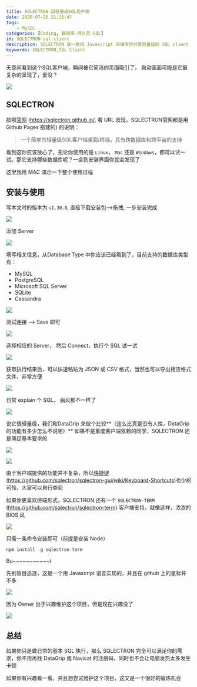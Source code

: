 ```yaml
---
title: SQLECTRON-超轻量级SQL客户端
date: 2020-07-26 21:36:47
tags:
    - MySQL
categories: [Coding, 数据库-持久层-SQL]
id: SQLECTRON-sql-client
description: SQLECTRON 是一款用 Javascript 来编写的非常轻量级的 SQL client
keywords: SQLECTRON,SQL Client
---
```


无意间看到这个SQL客户端，瞬间被它简洁的页面吸引了， 启动画面可能是它最复杂的呈现了，爱没？

<fancybox>![](https://rgyb.sunluomeng.top/2020-07-22at10.58.56.gif)</fancybox>



## SQLECTRON

按照[官网](https://sqlectron.github.io/) (https://sqlectron.github.io/,  看 URL 发现，SQLECTRON官网都是用 Github Pages 搭建的) 的说明：

> 一个简单的轻量级SQL客户端桌面/终端，具有跨数据库和跨平台的支持

看到这你应该放心了，无论你使用的是  `Linux`， `Mac` 还是 `Windows`，都可以试一试。那它支持哪些数据库呢？一会到安装界面你就会发现了



这里我用 MAC 演示一下整个使用过程



## 安装与使用

写本文时的版本为 `v1.30.0`, 直接下载安装包——>拖拽, 一步安装完成

<fancybox>![](https://rgyb.sunluomeng.top/20200722103040.png)</fancybox>



添加 Server

<fancybox>![](https://rgyb.sunluomeng.top/2020-07-22at11.23.19.gif)</fancybox>



填写相关信息，从Database Type 中你应该已经看到了，目前支持的数据库类型有：

- MySQL
- PostgreSQL
- Microsoft SQL Server
- SQLite
- Cassandra



<fancybox>![](https://rgyb.sunluomeng.top/20200722104013.png)</fancybox>

测试连接 ——> Save 即可

<fancybox>![](https://rgyb.sunluomeng.top/20200722104034.png)</fancybox>



选择相应的 Server， 然后 Connect，执行个 SQL 试一试

<fancybox>![](https://rgyb.sunluomeng.top/2020-07-22at11.32.40.gif)</fancybox>



获取执行结果后，可以快速粘贴为 JSON 或 CSV 格式，当然也可以导出相应格式文件，非常方便

<fancybox>![](https://rgyb.sunluomeng.top/20200722113741.png)</fancybox>



日常 explain 个 SQL， 画风都不一样了

<fancybox>![](https://rgyb.sunluomeng.top/20200722114118.png)</fancybox>



说它很轻量级，我们和DataGrip 来做个比较**（这么比真是没有人性，DataGrip 的功能有多少怎么不说呢）** 如果不是重度客户端依赖的同学，SQLECTRON 还是满足基本要求的

<fancybox>![](https://rgyb.sunluomeng.top/20200722105551.png)</fancybox>

<fancybox>![](https://rgyb.sunluomeng.top/20200722105628.png)</fancybox>



由于客户端提供的功能并不复杂，所以[快捷键](https://github.com/sqlectron/sqlectron-gui/wiki/Keyboard-Shortcuts) (https://github.com/sqlectron/sqlectron-gui/wiki/Keyboard-Shortcuts)也少的可怜，大家可以自行查阅



如果你更喜欢终端形式，SQLECTRON 还有一个 `SQLECTRON-TERM`  (https://github.com/sqlectron/sqlectron-term) 客户端支持，就像这样，浓浓的 BIOS 风

<fancybox>![](https://rgyb.sunluomeng.top/sqlectron-demo-term-v1.0.0.gif)</fancybox>



只需一条命令安装即可（前提是安装 Node）

```javascript
npm install -g sqlectron-term
```



Bu~~~~~~~~~~~t



先别盲目追逐，这是一个用 Javascript 语言实现的，并且在 github 上的星标并不多

<fancybox>![](https://rgyb.sunluomeng.top/20200722115846.png)</fancybox>

因为 Owner 出于兴趣维护这个项目，但是现在兴趣没了

<fancybox>![](https://rgyb.sunluomeng.top/20200722115950.png)</fancybox>





## 总结

如果你只是做日常的基本 SQL 执行，那么 SQLECTRON 完全可以满足你的需求，你不用再找 DataGrip 或 Navicat 的注册码，同时也不会让电脑发热太多发生卡顿



如果你有兴趣看一看，并且想尝试维护这个项目，这又是一个很好的锻炼机会



